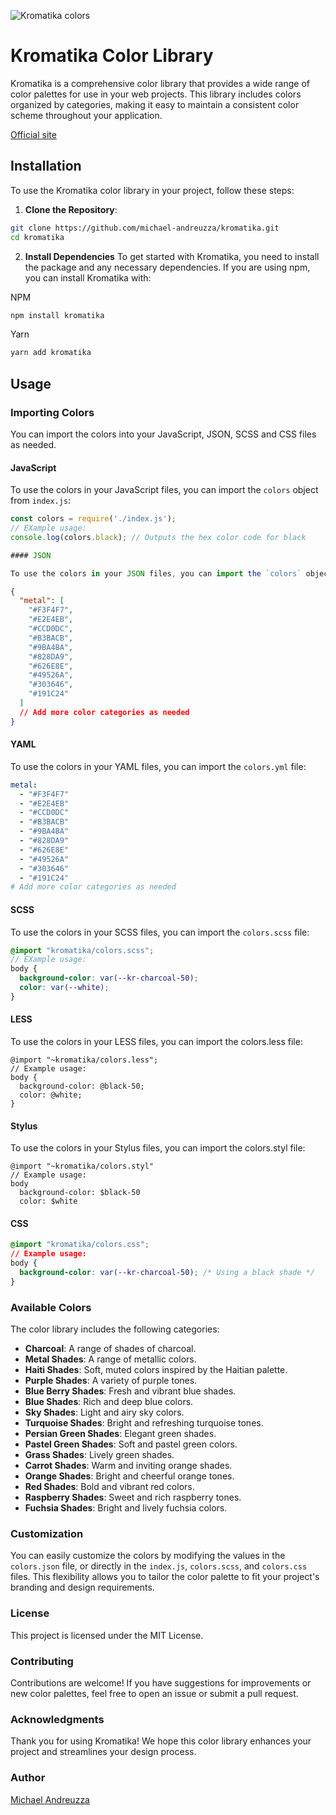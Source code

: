 ![Kromatika colors](https://github.com/michael-andreuzza/kromatika/blob/main/images/kromatika.png?raw=true)

# Kromatika Color Library

Kromatika is a comprehensive color library that provides a wide range of color palettes for use in your web projects. This library includes colors organized by categories, making it easy to maintain a consistent color scheme throughout your application.

[Official site](https://michaelandreuzza.com/work/kromatika/)

## Installation

To use the Kromatika color library in your project, follow these steps:

1. **Clone the Repository**:

```bash
git clone https://github.com/michael-andreuzza/kromatika.git
cd kromatika
```

2. **Install Dependencies**
   To get started with Kromatika, you need to install the package and any necessary dependencies. If you are using npm, you can install Kromatika with:

NPM

```bash
npm install kromatika
```

Yarn

```bash
yarn add kromatika
```

## Usage

### Importing Colors

You can import the colors into your JavaScript, JSON, SCSS and CSS files as needed.

#### JavaScript

To use the colors in your JavaScript files, you can import the `colors` object from `index.js`:

```js
const colors = require('./index.js');
// EXample usage:
console.log(colors.black); // Outputs the hex color code for black

#### JSON

To use the colors in your JSON files, you can import the `colors` object from `colors.json`:

```

```json
{
  "metal": [
    "#F3F4F7",
    "#E2E4EB",
    "#CCD0DC",
    "#B3BACB",
    "#9BA4BA",
    "#828DA9",
    "#626E8E",
    "#49526A",
    "#303646",
    "#191C24"
  ]
  // Add more color categories as needed
}
```

#### YAML

To use the colors in your YAML files, you can import the `colors.yml` file:

```yaml
metal:
  - "#F3F4F7"
  - "#E2E4EB"
  - "#CCD0DC"
  - "#B3BACB"
  - "#9BA4BA"
  - "#828DA9"
  - "#626E8E"
  - "#49526A"
  - "#303646"
  - "#191C24"
# Add more color categories as needed
```

#### SCSS

To use the colors in your SCSS files, you can import the `colors.scss` file:

```scss
@import "kromatika/colors.scss";
// EXample usage:
body {
  background-color: var(--kr-charcoal-50);
  color: var(--white);
}
```

#### LESS

To use the colors in your LESS files, you can import the colors.less file:

```less
@import "~kromatika/colors.less";
// Example usage:
body {
  background-color: @black-50;
  color: @white;
}
```

#### Stylus

To use the colors in your Stylus files, you can import the colors.styl file:

```stylus
@import "~kromatika/colors.styl"
// Example usage:
body
  background-color: $black-50
  color: $white
```

#### CSS

```css
@import "kromatika/colors.css";
// Example usage:
body {
  background-color: var(--kr-charcoal-50); /* Using a black shade */
}
```

### Available Colors

The color library includes the following categories:

- **Charcoal**: A range of shades of charcoal.
- **Metal Shades**: A range of metallic colors.
- **Haiti Shades**: Soft, muted colors inspired by the Haitian palette.
- **Purple Shades**: A variety of purple tones.
- **Blue Berry Shades**: Fresh and vibrant blue shades.
- **Blue Shades**: Rich and deep blue colors.
- **Sky Shades**: Light and airy sky colors.
- **Turquoise Shades**: Bright and refreshing turquoise tones.
- **Persian Green Shades**: Elegant green shades.
- **Pastel Green Shades**: Soft and pastel green colors.
- **Grass Shades**: Lively green shades.
- **Carrot Shades**: Warm and inviting orange shades.
- **Orange Shades**: Bright and cheerful orange tones.
- **Red Shades**: Bold and vibrant red colors.
- **Raspberry Shades**: Sweet and rich raspberry tones.
- **Fuchsia Shades**: Bright and lively fuchsia colors.

### Customization

You can easily customize the colors by modifying the values in the `colors.json` file, or directly in the `index.js`, `colors.scss`, and `colors.css` files. This flexibility allows you to tailor the color palette to fit your project's branding and design requirements.

### License

This project is licensed under the MIT License.

### Contributing

Contributions are welcome! If you have suggestions for improvements or new color palettes, feel free to open an issue or submit a pull request.

### Acknowledgments

Thank you for using Kromatika! We hope this color library enhances your project and streamlines your design process.

### Author

[Michael Andreuzza](https://michaelandreuzza.com)
